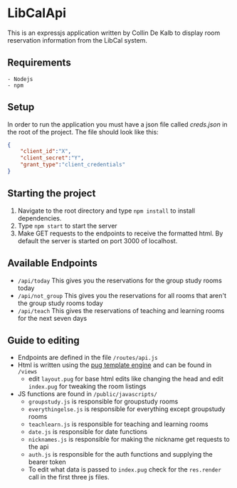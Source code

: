 # LibCalApi
This is an expressjs application written by Collin De Kalb to display room reservation information from the LibCal system.
    
## Requirements
    - Nodejs
    - npm
    
## Setup
In order to run the application you must have a json file called *creds.json* in the root of the project. The file should look like this:
```json
{
    "client_id":"X",
    "client_secret":"Y",
    "grant_type":"client_credentials"
}
 ```
## Starting the project
1. Navigate to the root directory and type `npm install` to install dependencies.
2. Type `npm start` to start the server
3. Make GET requests to the endpoints to receive the formatted html. By default the server is started on port 3000 of localhost.

## Available Endpoints
- `/api/today` This gives you the reservations for the group study rooms today
- `/api/not_group` This gives you the reservations for all rooms that aren't the group study rooms today
- `/api/teach` This gives the reservations of teaching and learning rooms for the next seven days

## Guide to editing
- Endpoints are defined in the file `/routes/api.js`
- Html is written using the [pug template engine](https://pugjs.org/api/getting-started.html) and can be found in `/views`
    - edit `layout.pug` for base html edits like changing the head and edit `index.pug` for tweaking the room listings
- JS functions are found in `/public/javascripts/` 
    - `groupstudy.js` is responsible for groupstudy rooms
    - `everythingelse.js` is responsible for everything except groupstudy rooms
    - `teachlearn.js` is responsible for teaching and learning rooms
    - `date.js` is responsible for date functions
    - `nicknames.js` is responsible for making the nickname get requests to the api
    - `auth.js` is responsible for the auth functions and supplying the bearer token
    - To edit what data is passed to `index.pug` check for the `res.render` call in the first three js files.

